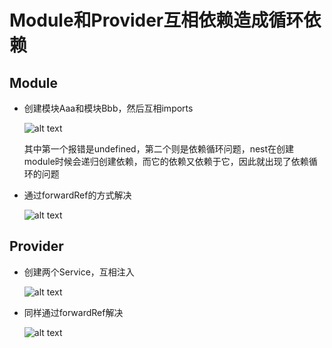 # Module和Provider互相依赖造成循环依赖
## Module
- 创建模块Aaa和模块Bbb，然后互相imports

    ![alt text](https://sqr-blog.oss-cn-hangzhou.aliyuncs.com/blogImg/nestjs/09-1.png)

    其中第一个报错是undefined，第二个则是依赖循环问题，nest在创建module时候会递归创建依赖，而它的依赖又依赖于它，因此就出现了依赖循环的问题

- 通过forwardRef的方式解决

    ![alt text](https://sqr-blog.oss-cn-hangzhou.aliyuncs.com/blogImg/nestjs/09-2.png)


## Provider
- 创建两个Service，互相注入

    ![alt text](https://sqr-blog.oss-cn-hangzhou.aliyuncs.com/blogImg/nestjs/09-3.png)

- 同样通过forwardRef解决

    ![alt text](https://sqr-blog.oss-cn-hangzhou.aliyuncs.com/blogImg/nestjs/09-4.png)